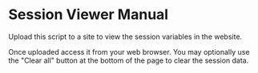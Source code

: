 Session Viewer Manual
=====================

Upload this script to a site to view the session variables in the website.

Once uploaded access it from your web browser. You may optionally use the "Clear all" button at the bottom of the page to clear the session data.
